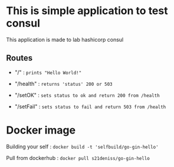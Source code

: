 # This is simple application to test consul

This application is made to lab hashicorp consul

## Routes

* 	"/" : `prints "Hello World!"`

* "/health" : `returns 'status' 200 or 503`

* "/setOK" : `sets status to ok and return 200 from /health`

* "/setFail" : `sets status to fail and return 503 from /health`


# Docker image

Building your self : `docker build -t 'selfbuild/go-gin-hello'`

Pull from dockerhub : `docker pull s21deniss/go-gin-hello`
